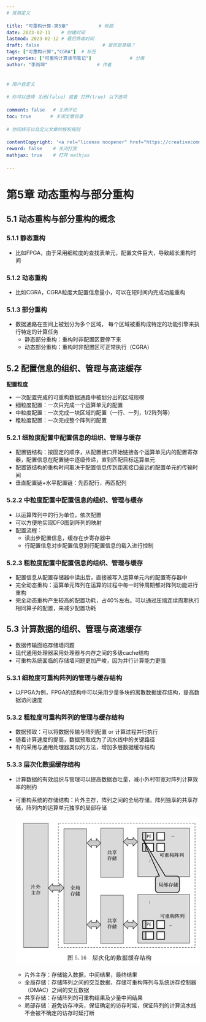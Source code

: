```yaml
---
# 常用定义

title: "可重构计算-第5章"           # 标题
date: 2023-02-11    # 创建时间
lastmod: 2023-02-12 # 最后修改时间
draft: false                       # 是否是草稿？
tags: ["可重构计算","CGRA"]  # 标签
categories: ["可重构计算读书笔记"]              # 分类
author: "李尚坤"                  # 作者


# 用户自定义

# 你可以选择 关闭(false) 或者 打开(true) 以下选项

comment: false   # 关闭评论
toc: true       # 关闭文章目录

# 你同样可以自定义文章的版权规则

contentCopyright: '<a rel="license noopener" href="https://creativecommons.org/licenses/by-nc-nd/4.0/" target="_blank">CC BY-NC-ND 4.0</a>'
reward: false	 # 关闭打赏
mathjax: true    # 打开 mathjax

---
```


# 第5章 动态重构与部分重构

 ## 5.1 动态重构与部分重构的概念

### 5.1.1 静态重构

- 比如FPGA，由于采用细粒度的查找表单元，配置文件巨大，导致超长重构时间

### 5.1.2 动态重构

- 比如CGRA，CGRA粒度大配置信息量小，可以在短时间内完成功能重构

### 5.1.3 部分重构

- 数据通路在空间上被划分为多个区域， 每个区域被重构成特定的功能引擎来执行特定的计算任务
  - 静态部分重构：重构时非配置区要停下来
  - 动态部分重构：重构时非配置区可正常执行（CGRA）

## 5.2 配置信息的组织、管理与高速缓存

**配置粒度**

- 一次配置完成的可重构数据通路中被划分出的区域规模
- 细粒度配置：一次只完成一个运算单元的配置
- 中粒度配置：一次完成一块区域的配置（一行、一列，1/2阵列等）
- 粗粒度配置：一次完成整个阵列的配置

### 5.2.1 细粒度配置中配置信息的组织、管理与缓存

- 配置链结构：按固定的顺序，从配置接口开始链接各个运算单元内的配置寄存器，配置信息在配置链中逐级传递，直到匹配目标运算单元
- 配置链结构的重构时间取决于配置信息传到距离接口最远的配置单元的传输时间
- 垂直配置链+水平配置链：先匹配行，再匹配列

### 5.2.2 中粒度配置中配置信息的组织、管理与缓存

- 以运算阵列中的行为单位，依次配置
- 可以方便地实现DFG图到阵列的映射
- 配置流程：
  - 读出步配置信息，缓存在步寄存器中
  - 行配置信息对步配置信息到行配置信息的载入进行控制

### 5.2.3 粗粒度配置中配置信息的组织、管理与缓存

- 配置信息从配置存储器中读出后，直接被写入运算单元内的配置寄存器中
- 完全动态重构：运算单元阵列在运算的过程中每一时钟周期都对阵列功能进行重构
- 完全动态重构产生较高的配置功耗，占40%左右。可以通过压缩连续周期执行相同算子的配置，来减少配置功耗

## 5.3 计算数据的组织、管理与高速缓存

- 数据传输面临存储墙问题
- 现代通用处理器采用处理器与内存之间的多级cache结构
- 可重构系统面临的存储墙问题更加严峻，因为并行计算能力更强

### 5.3.1 细粒度可重构阵列的管理与缓存结构

- 以FPGA为例，FPGA的结构中可以采用少量多块的离散数据缓存结构，提高数据访问速度

### 5.3.2 粗粒度可重构阵列的管理与缓存结构

- 数据预取：可以将数据传输与阵列配置 or 计算过程并行执行
- 随着计算速度的提高，数据预取成为了流水线中的关键路径
- 有的采用与通用处理器类似的方法，增加多层数据缓存结构

### 5.3.3 层次化数据缓存结构

- 计算数据的有效组织与管理可以提高数据吞吐量，减小外村带宽对阵列计算效率的制约

- 可重构系统的存储结构：片外主存，阵列之间的全局存储，阵列独享的共享存储，阵列内的运算单元独享的局部存储

  ![截屏2023-02-10 21.21.41](/imag/可重构计算/图11.png)

  - 片外主存：存储输入数据，中间结果，最终结果
  - 全局存储：存储阵列之间的交互数据，存储可重构阵列与系统访存控制器（DMAC）之间的交互数据
  - 共享存储：存储阵列的可重构结果及少量中间结果
  - 局部存储：避免访存冲突，保证确定的访存时延，保证阵列的计算流水线不会被不确定的访存时延打断